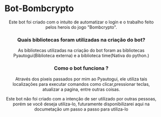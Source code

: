 # Bot-Bombcrypto
<p align="center"> Este bot foi criado com o intuito de automatizar o login e o trabalho feito pelos herois do jogo "Bombcrypto".</p>

<h3 align="center"> Quais bibliotecas foram utilizadas na criação do bot?</h3>
<p align="center"> As bibliotecas utilizadas na criação do bot foram as bibliotecas Pyautogui(Biblioteca externa) e a biblioteca time(Nativa do python.) </p>

<h3 align="center"> Como o bot funciona ?</h3>
<p align="center"> Através dos pixeis passados por mim ao Pyautogui, ele utiliza tais  localizações para executar comandos como clicar,pressionar teclas, atualizar a pagina, entre outras coisas. </p>


<p align="center"> Este bot não foi criado com a intenção de ser utilizado por outras pessoas, porém se você deseja utiliza-lo, futuramente disponibilizarei aqui na documetação um passo a passo para utiliza-lo </p>

